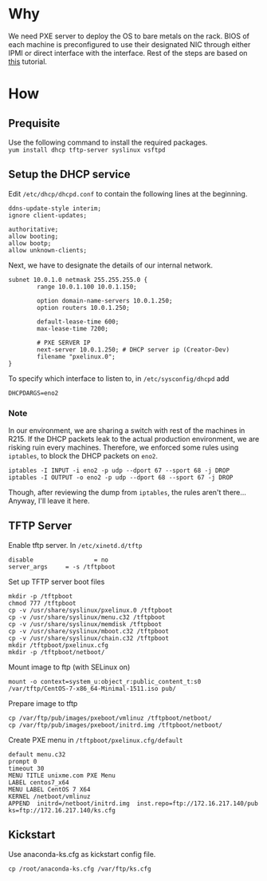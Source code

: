 # Why
We need PXE server to deploy the OS to bare metals on the rack. BIOS of each machine is preconfigured to use their designated NIC through either IPMI or direct interface with the interface. Rest of the steps are based on [this](http://geekface.ca/fedora/?q=pxe) tutorial.

# How
## Prequisite
Use the following command to install the required packages.  
`yum install dhcp tftp-server syslinux vsftpd`

## Setup the DHCP service
Edit `/etc/dhcp/dhcpd.conf` to contain the following lines at the beginning.
```
ddns-update-style interim;
ignore client-updates;

authoritative;
allow booting;
allow bootp;
allow unknown-clients;
```

Next, we have to designate the details of our internal network.
```
subnet 10.0.1.0 netmask 255.255.255.0 {
        range 10.0.1.100 10.0.1.150;

        option domain-name-servers 10.0.1.250;
        option routers 10.0.1.250;

        default-lease-time 600;
        max-lease-time 7200;

        # PXE SERVER IP
        next-server 10.0.1.250; # DHCP server ip (Creator-Dev)
        filename "pxelinux.0";
}
```

To specify which interface to listen to, in `/etc/sysconfig/dhcpd` add
```
DHCPDARGS=eno2
```

### Note
In our environment, we are sharing a switch with rest of the machines in R215. If the DHCP packets leak to the actual production environment, we are risking ruin every machines. Therefore, we enforced some rules using `iptables`, to block the DHCP packets on `eno2`.
```
iptables -I INPUT -i eno2 -p udp --dport 67 --sport 68 -j DROP
iptables -I OUTPUT -o eno2 -p udp --dport 68 --sport 67 -j DROP
```
Though, after reviewing the dump from `iptables`, the rules aren't there... Anyway, I'll leave it here.

## TFTP Server

Enable tftp server. In `/etc/xinetd.d/tftp`
````
disable                 = no
server_args		= -s /tftpboot
````

Set up TFTP server boot files
````
mkdir -p /tftpboot
chmod 777 /tftpboot
cp -v /usr/share/syslinux/pxelinux.0 /tftpboot
cp -v /usr/share/syslinux/menu.c32 /tftpboot
cp -v /usr/share/syslinux/memdisk /tftpboot
cp -v /usr/share/syslinux/mboot.c32 /tftpboot
cp -v /usr/share/syslinux/chain.c32 /tftpboot
mkdir /tftpboot/pxelinux.cfg
mkdir -p /tftpboot/netboot/
````


Mount image to ftp (with SELinux on)
````
mount -o context=system_u:object_r:public_content_t:s0 /var/tftp/CentOS-7-x86_64-Minimal-1511.iso pub/
````

Prepare image to tftp
````
cp /var/ftp/pub/images/pxeboot/vmlinuz /tftpboot/netboot/
cp /var/ftp/pub/images/pxeboot/initrd.img /tftpboot/netboot/
````

Create PXE menu in `/tftpboot/pxelinux.cfg/default`
````
default menu.c32
prompt 0
timeout 30
MENU TITLE unixme.com PXE Menu
LABEL centos7_x64
MENU LABEL CentOS 7 X64
KERNEL /netboot/vmlinuz
APPEND  initrd=/netboot/initrd.img  inst.repo=ftp://172.16.217.140/pub  ks=ftp://172.16.217.140/ks.cfg
````

## Kickstart

Use anaconda-ks.cfg as kickstart config file. 
````
cp /root/anaconda-ks.cfg /var/ftp/ks.cfg
````